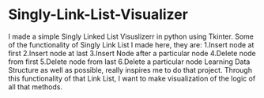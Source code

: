 # Singly-Link-List-Visualizer
I made a simple Singly Linked List Visuslizerr in python using Tkinter. Some of the functionality of Singly Link List I made here, they are:   1.Insert node at first  2.Insert node  at last  3.Insert Node after a particular node  4.Delete node from first  5.Delete node from last  6.Delete a particular node  Learning Data Structure as well as possible, really inspires me to do that project. Through this functionality of that Link List, I want to make visualization of the logic of all that methods. 
